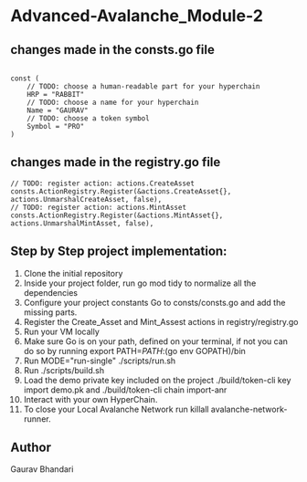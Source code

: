 # Advanced-Avalanche_Module-2

## changes made in the consts.go file

```

const (
	// TODO: choose a human-readable part for your hyperchain
	HRP = "RABBIT"
	// TODO: choose a name for your hyperchain
	Name = "GAURAV"
	// TODO: choose a token symbol
	Symbol = "PRO"
)
```

## changes made in the registry.go file

```
// TODO: register action: actions.CreateAsset
consts.ActionRegistry.Register(&actions.CreateAsset{}, actions.UnmarshalCreateAsset, false),
// TODO: register action: actions.MintAsset
consts.ActionRegistry.Register(&actions.MintAsset{}, actions.UnmarshalMintAsset, false),
```

## Step by Step project implementation:

1. Clone the initial repository
2. Inside your project folder, run go mod tidy to normalize all the dependencies
3. Configure your project constants
    Go to consts/consts.go and add the missing parts.
3. Register the Create_Asset and Mint_Assest actions in registry/registry.go
4. Run your VM locally
5. Make sure Go is on your path, defined on your terminal, if not you can do so by running export PATH=$PATH:$(go env GOPATH)/bin
6. Run MODE="run-single" ./scripts/run.sh
7. Run ./scripts/build.sh
8. Load the demo private key included on the project ./build/token-cli key import demo.pk and ./build/token-cli chain import-anr
9. Interact with your own HyperChain.
10. To close your Local Avalanche Network run killall avalanche-network-runner.

## Author
Gaurav Bhandari
